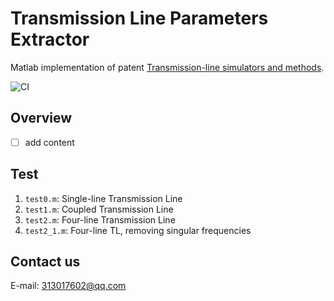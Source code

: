 # Transmission Line Parameters Extractor

Matlab implementation of patent [Transmission-line simulators and methods](https://patents.google.com/patent/US8892414B1/en).

![CI](https://github.com/grwei/transmission-line-params-extractor/workflows/CI/badge.svg?branch=matlab)

## Overview

- [ ] add content

## Test

1. `test0.m`: Single-line Transmission Line
1. `test1.m`: Coupled Transmission Line
1. `test2.m`: Four-line Transmission Line
1. `test2_1.m`: Four-line TL, removing singular frequencies

## Contact us

E-mail: 313017602@qq.com
